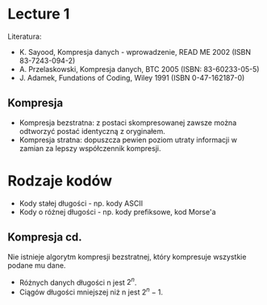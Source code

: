 # Lecture 1

Literatura:
- K. Sayood, Kompresja danych - wprowadzenie, READ ME 2002 (ISBN 83-7243-094-2)
- A. Przelaskowski, Kompresja danych, BTC 2005 (ISBN: 83-60233-05-5)
- J. Adamek, Fundations of Coding, Wiley 1991 (ISBN 0-47-162187-0)


## Kompresja
- Kompresja bezstratna: z postaci skompresowanej zawsze można odtworzyć postać identyczną z oryginałem.
- Kompresja stratna: dopuszcza pewien poziom utraty informacji w zamian za lepszy współczennik kompresji.

# Rodzaje kodów
- Kody stałej długości - np. kody ASCII
- Kody o różnej długości - np. kody prefiksowe, kod Morse'a

## Kompresja cd.
Nie istnieje algorytm kompresji bezstratnej, który kompresuje wszystkie podane mu dane.
- Różnych danych długości n jest $2^n$.
- Ciągów długości mniejszej niż n jest $2^n - 1$. 

